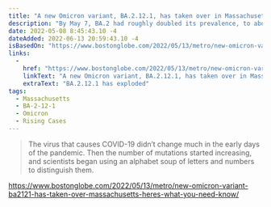 ```yaml
---
title: "A new Omicron variant, BA.2.12.1, has taken over in Massachusetts. Here’s what you need to know."
description: "By May 7, BA.2 had roughly doubled its prevalence, to about 56 percent of all cases — but BA.2.12.1 had exploded and now accounts for 43 percent of the country’s COVID cases. (It’s about 40 percent of New England cases, and the Broad Institute of MIT and Harvard estimates that it has taken over in Massachusetts, accounting for nearly 70 percent of cases."
date: 2022-05-08 8:45:43.10 -4
dateAdded: 2022-06-13 20:59:43.10 -4
isBasedOn: "https://www.bostonglobe.com/2022/05/13/metro/new-omicron-variant-ba2121-has-taken-over-massachusetts-heres-what-you-need-know/"
links:
  -
    href: "https://www.bostonglobe.com/2022/05/13/metro/new-omicron-variant-ba2121-has-taken-over-massachusetts-heres-what-you-need-know/"
    linkText: "A new Omicron variant, BA.2.12.1, has taken over in Massachusetts. Here’s what you need to know."
    extraText: "BA.2.12.1 has exploded"
tags:
  - Massachusetts
  - BA-2-12-1
  - Omicron
  - Rising Cases
---
```


> The virus that causes COVID-19 didn’t change much in the early days of the pandemic. Then the number of mutations started increasing, and scientists began using an alphabet soup of letters and numbers to distinguish them.

https://www.bostonglobe.com/2022/05/13/metro/new-omicron-variant-ba2121-has-taken-over-massachusetts-heres-what-you-need-know/
